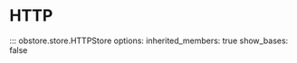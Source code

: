# HTTP

::: obstore.store.HTTPStore
    options:
        inherited_members: true
        show_bases: false
